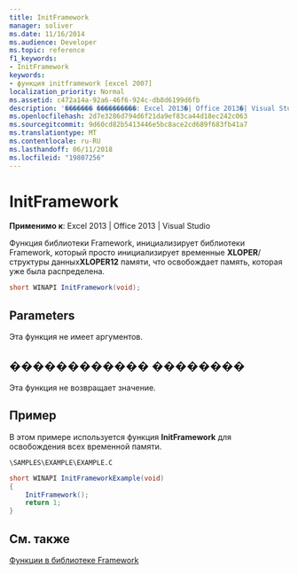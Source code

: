 ```yaml
---
title: InitFramework
manager: soliver
ms.date: 11/16/2014
ms.audience: Developer
ms.topic: reference
f1_keywords:
- InitFramework
keywords:
- функция initframework [excel 2007]
localization_priority: Normal
ms.assetid: c472a14a-92a6-46f6-924c-db8d6199d6fb
description: '������� ����������: Excel 2013�| Office 2013�| Visual Studio'
ms.openlocfilehash: 2d7e3286d794d6f21da9ef83ca44d18ec242c063
ms.sourcegitcommit: 9d60cd82b5413446e5bc8ace2cd689f683fb41a7
ms.translationtype: MT
ms.contentlocale: ru-RU
ms.lasthandoff: 06/11/2018
ms.locfileid: "19807256"
---
```

# <a name="initframework"></a>InitFramework

 **Применимо к**: Excel 2013 | Office 2013 | Visual Studio 
  
Функция библиотеки Framework, инициализирует библиотеки Framework, который просто инициализирует временные **XLOPER**/ структуры данных**XLOPER12** памяти, что освобождает память, которая уже была распределена. 
  
```cs
short WINAPI InitFramework(void);
```

## <a name="parameters"></a>Parameters

Эта функция не имеет аргументов.
  
## <a name="return-value"></a>������������ ��������

Эта функция не возвращает значение.
  
## <a name="example"></a>Пример

В этом примере используется функция **InitFramework** для освобождения всех временной памяти. 
  
 `\SAMPLES\EXAMPLE\EXAMPLE.C`
  
```cs
short WINAPI InitFrameworkExample(void)
{
    InitFramework();
    return 1;
}
```

## <a name="see-also"></a>См. также



[Функции в библиотеке Framework](functions-in-the-framework-library.md)

